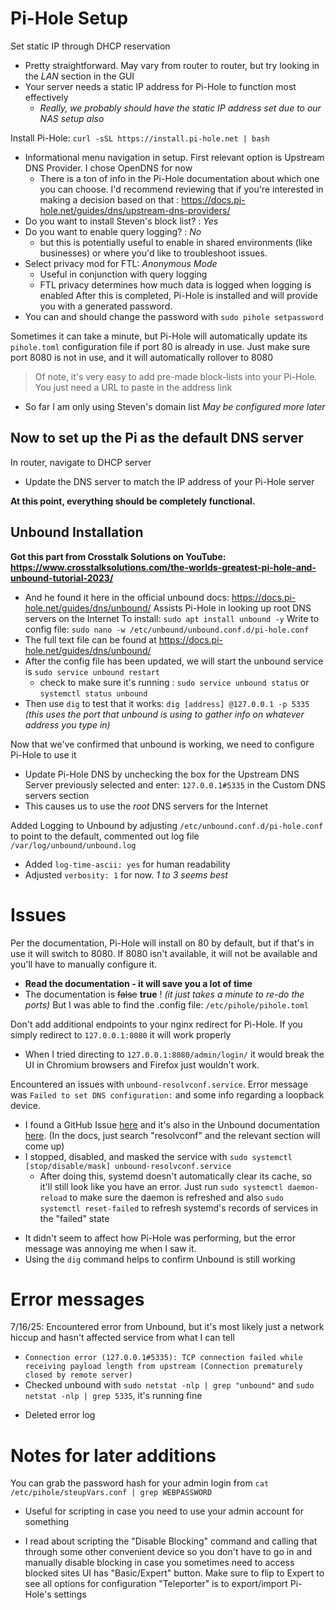 # Pi-Hole Setup
Set static IP through DHCP reservation
- Pretty straightforward. May vary from router to router, but try looking in the *LAN* section in the GUI
- Your server needs a static IP address for Pi-Hole to function most effectively
	* *Really, we probably should have the static IP address set due to our NAS setup also*

Install Pi-Hole: `curl -sSL https://install.pi-hole.net | bash`
- Informational menu navigation in setup. First relevant option is Upstream DNS Provider. I chose OpenDNS for now
	* There is a ton of info in the Pi-Hole documentation about which one you can choose. I'd recommend reviewing that if you're interested in making a decision based on that : https://docs.pi-hole.net/guides/dns/upstream-dns-providers/
- Do you want to install Steven's block list? : *Yes*
- Do you want to enable query logging? : *No* 
	* but this is potentially useful to enable in shared environments (like businesses) or where you'd like to troubleshoot issues.
- Select privacy mod for FTL: *Anonymous Mode*
	* Useful in conjunction with query logging
	- FTL privacy determines how much data is logged when logging is enabled
After this is completed, Pi-Hole is installed and will provide you with a generated password.
- You can and should change the password with `sudo pihole setpassword`

Sometimes it can take a minute, but Pi-Hole will automatically update its `pihole.toml` configuration file if port 80 is already in use. Just make sure port 8080 is not in use, and it will automatically rollover to 8080

> Of note, it's very easy to add pre-made block-lists into your Pi-Hole. You just need a URL to paste in the address link
- So far I am only using Steven's domain list
*May be configured more later*


## Now to set up the Pi as the default DNS server
In router, navigate to DHCP server
- Update the DNS server to match the IP address of your Pi-Hole server

**At this point, everything should be completely functional.**

## Unbound Installation
**Got this part from Crosstalk Solutions on YouTube: https://www.crosstalksolutions.com/the-worlds-greatest-pi-hole-and-unbound-tutorial-2023/**
- And he found it here in the official unbound docs: https://docs.pi-hole.net/guides/dns/unbound/
Assists Pi-Hole in looking up root DNS servers on the Internet
To install: `sudo apt install unbound -y`
Write to config file: `sudo nano -w /etc/unbound/unbound.conf.d/pi-hole.conf`
- The full text file can be found at https://docs.pi-hole.net/guides/dns/unbound/
- After the config file has been updated, we will start the unbound service is `sudo service unbound restart`
	- check to make sure it's running : `sudo service unbound status` or `systemctl status unbound`
- Then use `dig` to test that it works: `dig [address] @127.0.0.1 -p 5335` *(this uses the port that unbound is using to gather info on whatever address you type in)*

Now that we've confirmed that unbound is working, we need to configure Pi-Hole to use it
- Update Pi-Hole DNS by unchecking the box for the Upstream DNS Server previously selected and enter: `127.0.0.1#5335` in the Custom DNS servers section
- This causes us to use the *root* DNS servers for the Internet

Added Logging to Unbound by adjusting `/etc/unbound.conf.d/pi-hole.conf` to point to the default, commented out log file `/var/log/unbound/unbound.log`
- Added `log-time-ascii: yes` for human readability
- Adjusted `verbosity: 1` for now. *1 to 3 seems best*

# Issues
Per the documentation, Pi-Hole will install on 80 by default, but if that's in use it will switch to 8080. If 8080 isn't available, it will not be available and you'll have to manually configure it.
- **Read the documentation - it will save you a lot of time**
- The documentation is ~~false~~ **true** ! *(it just takes a minute to re-do the ports)* But I was able to find the .config file: `/etc/pihole/pihole.toml`

Don't add additional endpoints to your nginx redirect for Pi-Hole. If you simply redirect to `127.0.0.1:8080` it will work properly
- When I tried directing to `127.0.0.1:8080/admin/login/` it would break the UI in Chromium browsers and Firefox just wouldn't work.

Encountered an issues with `unbound-resolvconf.service`. Error message was `Failed to set DNS configuration:` and some info regarding a loopback device. 
- I found a GitHub Issue [here](https://github.com/NLnetLabs/unbound/issues/1161) and it's also in the Unbound documentation [here](https://unbound.docs.nlnetlabs.nl/en/latest/use-cases/local-stub.html). (In the docs, just search "resolvconf" and the relevant section will come up)
- I stopped, disabled, and masked the service with `sudo systemctl [stop/disable/mask] unbound-resolvconf.service`
	- After doing this, systemd doesn't automatically clear its cache, so it'll still look like you have an error. Just run `sudo systemctl daemon-reload` to make sure the daemon is refreshed and also `sudo systemctl reset-failed` to refresh systemd's records of services in the "failed" state
* It didn't seem to affect how Pi-Hole was performing, but the error message was annoying me when I saw it.
* Using the `dig` command helps to confirm Unbound is still working

# Error messages
7/16/25: Encountered error from Unbound, but it's most likely just a network hiccup and hasn't affected service from what I can tell
- `Connection error (127.0.0.1#5335): TCP connection failed while receiving payload length from upstream (Connection prematurely closed by remote server)`
- Checked unbound with `sudo netstat -nlp | grep "unbound"` and `sudo netstat -nlp | grep 5335`, it's running fine
* Deleted error log

# Notes for later additions
You can grab the password hash for your admin login from `cat /etc/pihole/steupVars.conf | grep WEBPASSWORD`
- Useful for scripting in case you need to use your admin account for something 
* I read about scripting the "Disable Blocking" command and calling that through some other convenient device so you don't have to go in and manually disable blocking in case you sometimes need to access blocked sites
UI has "Basic/Expert" button. Make sure to flip to Expert to see all options for configuration
"Teleporter" is to export/import Pi-Hole's settings
